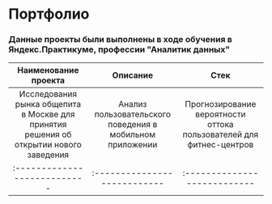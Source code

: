 # Портфолио

### Данные проекты были выполнены в ходе обучения в Яндекс.Практикуме, профессии "Аналитик данных"

| Наименование проекта | Описание | Стек |
| :---------------------------: | :---------------------------: |:---------------------------:|
| Исследования рынка общепита в Москве для принятия решения об открытии нового заведения | Анализ пользовательского поведения в мобильном приложении | Прогнозирование вероятности оттока пользователей для фитнес-центров |
| :--------------------------- | :--------------------------- |:---------------------------|
